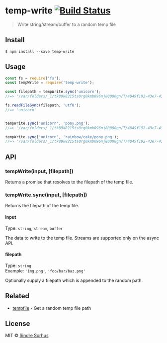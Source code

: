 # temp-write [![Build Status](https://travis-ci.org/sindresorhus/temp-write.svg?branch=master)](https://travis-ci.org/sindresorhus/temp-write)

> Write string/stream/buffer to a random temp file


## Install

```
$ npm install --save temp-write
```


## Usage

```js
const fs = require('fs');
const tempWrite = require('temp-write');

const filepath = tempWrite.sync('unicorn');
//=> '/var/folders/_1/tk89k8215ts0rg0kmb096nj80000gn/T/4049f192-43e7-43b2-98d9-094e6760861b'

fs.readFileSync(filepath, 'utf8');
//=> 'unicorn'


tempWrite.sync('unicorn', 'pony.png');
//=> '/var/folders/_1/tk89k8215ts0rg0kmb096nj80000gn/T/4049f192-43e7-43b2-98d9-094e6760861b/pony.png'

tempWrite.sync('unicorn', 'rainbow/cake/pony.png');
//=> '/var/folders/_1/tk89k8215ts0rg0kmb096nj80000gn/T/4049f192-43e7-43b2-98d9-094e6760861b/rainbow/cake/pony.png'
```


## API

### tempWrite(input, [filepath])

Returns a promise that resolves to the filepath of the temp file.

### tempWrite.sync(input, [filepath])

Returns the filepath of the temp file.

#### input

Type: `string`, `stream`, `buffer`

The data to write to the temp file. Streams are supported only on the async API.

#### filepath

Type: `string`  
Example: `'img.png'`, `'foo/bar/baz.png'`

Optionally supply a filepath which is appended to the random path.


## Related

- [tempfile](https://github.com/sindresorhus/tempfile) - Get a random temp file path


## License

MIT © [Sindre Sorhus](http://sindresorhus.com)
